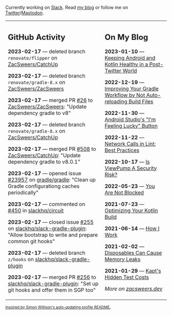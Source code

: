 Currently working on [Slack](https://slack.com/). Read [my blog](https://zacsweers.dev/) or follow me on [Twitter](https://twitter.com/ZacSweers)/[Mastodon](https://hachyderm.io/@ZacSweers).

<table><tr><td valign="top" width="60%">

## GitHub Activity
<!-- githubActivity starts -->
**2023-02-17** — deleted branch `renovate/flipper` on [ZacSweers/CatchUp](https://github.com/ZacSweers/CatchUp)

**2023-02-17** — deleted branch `renovate/gradle-8.x` on [ZacSweers/ZacSweers](https://github.com/ZacSweers/ZacSweers)

**2023-02-17** — merged PR [#26](https://github.com/ZacSweers/ZacSweers/pull/26) to [ZacSweers/ZacSweers](https://github.com/ZacSweers/ZacSweers): "Update dependency gradle to v8"

**2023-02-17** — deleted branch `renovate/gradle-8.x` on [ZacSweers/CatchUp](https://github.com/ZacSweers/CatchUp)

**2023-02-17** — merged PR [#508](https://github.com/ZacSweers/CatchUp/pull/508) to [ZacSweers/CatchUp](https://github.com/ZacSweers/CatchUp): "Update dependency gradle to v8.0.1"

**2023-02-17** — opened issue [#23957](https://github.com/gradle/gradle/issues/23957) on [gradle/gradle](https://github.com/gradle/gradle): "Clean up Gradle configurationg caches periodically"

**2023-02-17** — commented on [#450](https://github.com/slackhq/circuit/issues/450#issuecomment-1435225999) in [slackhq/circuit](https://github.com/slackhq/circuit)

**2023-02-17** — closed issue [#255](https://github.com/slackhq/slack-gradle-plugin/issues/255) on [slackhq/slack-gradle-plugin](https://github.com/slackhq/slack-gradle-plugin): "Allow bootstrap to write and prepare common git hooks"

**2023-02-17** — deleted branch `z/hooks` on [slackhq/slack-gradle-plugin](https://github.com/slackhq/slack-gradle-plugin)

**2023-02-17** — merged PR [#256](https://github.com/slackhq/slack-gradle-plugin/pull/256) to [slackhq/slack-gradle-plugin](https://github.com/slackhq/slack-gradle-plugin): "Set up git hooks and offer them in SGP too"
<!-- githubActivity ends -->
</td><td valign="top" width="40%">

## On My Blog
<!-- blog starts -->
**2023-01-10** — [Keeping Android and Kotlin Healthy in a Post-Twitter World](https://www.zacsweers.dev/keeping-android-healthy/)

**2022-12-19** — [Improving Your Gradle Workflow by Not Auto-reloading Build Files](https://www.zacsweers.dev/improving-your-workflow-by-not-auto-reloading-build-files/)

**2022-11-30** — [Android Studio's "I'm Feeling Lucky" Button](https://www.zacsweers.dev/android-studios-im-feeling-lucky-button/)

**2022-11-22** — [Network Calls in Lint: Best Practices](https://www.zacsweers.dev/network-calls-in-lint-best-practices/)

**2022-10-17** — [Is ViewPump A Security Risk?](https://www.zacsweers.dev/is-viewpump-a-security-risk/)

**2022-05-23** — [You Are Not Blocked](https://www.zacsweers.dev/you-are-not-blocked/)

**2021-07-23** — [Optimizing Your Kotlin Build](https://www.zacsweers.dev/optimizing-your-kotlin-build/)

**2021-06-14** — [How I Work](https://www.zacsweers.dev/how-i-work/)

**2021-02-02** — [Disposables Can Cause Memory Leaks](https://www.zacsweers.dev/disposables-can-cause-memory-leaks/)

**2021-01-29** — [Kapt's Hidden Test Costs](https://www.zacsweers.dev/kapts-hidden-test-costs/)
<!-- blog ends -->
_More on [zacsweers.dev](https://zacsweers.dev/)_
</td></tr></table>

<sub><a href="https://simonwillison.net/2020/Jul/10/self-updating-profile-readme/">Inspired by Simon Willison's auto-updating profile README.</a></sub>